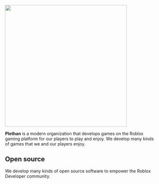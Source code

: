 <img width = 400 src = "https://user-images.githubusercontent.com/111036791/194720665-e7464c7e-cd3e-457d-8222-f4e811f1d0bc.svg">

<br>

**Plethan** is a modern organization that develops games on the Roblox gaming platform for our players to play and enjoy. We develop many kinds of games that we and our players enjoy.

## Open source 
We develop many kinds of open source software to empower the Roblox Developer community.
